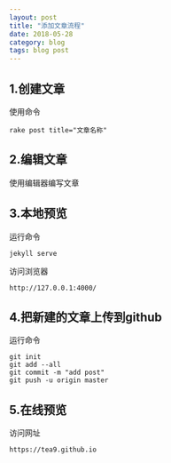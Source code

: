 ```yaml
---
layout: post
title: "添加文章流程"
date: 2018-05-28
category: blog
tags: blog post
---
```


## 1.创建文章
使用命令  
	
	rake post title="文章名称"

## 2.编辑文章
使用编辑器编写文章
## 3.本地预览
运行命令

	jekyll serve

访问浏览器
	
	http://127.0.0.1:4000/

## 4.把新建的文章上传到github
运行命令
	
	git init
	git add --all
	git commit -m "add post"
	git push -u origin master

## 5.在线预览
访问网址
	
	https://tea9.github.io
